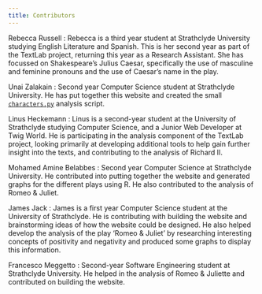 ```yaml
---
title: Contributors
---
```


Rebecca Russell
: Rebecca is a third year student at Strathclyde University studying English
Literature and Spanish. This is her second year as part of the TextLab project,
returning this year as a Research Assistant. She has focussed on Shakespeare’s
Julius Caesar, specifically the use of masculine and feminine pronouns and the
use of Caesar’s name in the play.

Unai Zalakain
: Second year Computer Science student at Strathclyde University. He has put
together this website and created the small [`characters.py`](/tools/) analysis
script.

Linus Heckemann
: Linus is a second-year student at the University of Strathclyde studying
Computer Science, and a Junior Web Developer at Twig World. He is participating
in the analysis component of the TextLab project, looking primarily at developing
additional tools to help gain further insight into the texts, and contributing
to the analysis of Richard II.

Mohamed Amine Belabbes
: Second year Computer Science at Strathclyde University. He contributed
into putting together the website and generated graphs for the different plays
using R. He also contributed to the analysis of Romeo & Juliet.

James Jack
: James is a first year Computer Science student at the University of Strathclyde. He is contributing with building the website and brainstorming ideas of how the website could be designed. He also helped develop the analysis of the play ‘Romeo & Juliet’ by researching interesting concepts of positivity and negativity and produced some graphs to display this information.

Francesco Meggetto
: Second-year Software Engineering student at Strathclyde University. He helped in the analysis of Romeo & Juliette and contributed on building the website. 

